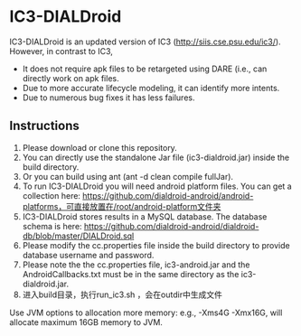 # IC3-DIALDroid

IC3-DIALDroid is an updated version of IC3 (http://siis.cse.psu.edu/ic3/). However, in contrast to IC3, 
 - It does not require apk files to be retargeted using DARE (i.e., can directly work on apk files.
 - Due to more accurate lifecycle modeling, it can identify more intents.
 - Due to numerous bug fixes it has less failures.


## Instructions
1. Please download or clone this repository.
2. You can directly use the standalone Jar file (ic3-dialdroid.jar) inside the build directory.
3. Or you can build using ant (ant -d clean compile fullJar).
4. To run IC3-DIALDroid you will need android platform files. You can get a collection here: https://github.com/dialdroid-android/android-platforms，可直接放置在/root/android-platform文件夹
5. IC3-DIALDroid stores results in a MySQL database. The database schema is here: https://github.com/dialdroid-android/dialdroid-db/blob/master/DIALDroid.sql
6. Please modify the cc.properties file inside the build directory to provide database username and password. 
7. Please note the the cc.properties file, ic3-android.jar and the AndroidCallbacks.txt must be in the same directory as the ic3-dialdroid.jar.
8. 进入build目录，执行run_ic3.sh <apkfile> <outdir>，会在outdir中生成文件

Use JVM options to allocation more memory: e.g., -Xms4G -Xmx16G, will allocate maximum 16GB memory to JVM. 

